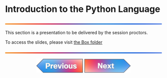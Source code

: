 # Introduction to the Python Language

![line](../../images/banner.png)

This section is a presentation to be delivered by the session proctors.

To access the slides, please visit [the Box folder](https://cisco.app.box.com/folder/340062289300?s=hmrhjoshhzez3vlzdisvk0s9frn0lh5c)

![line](../../images/banner.png)
<p align="center">
<a href="../03-hands-on-bruno-restconf/1.md"><img src="../../images/previous.png" width="150px"></a>
<a href="../05-hands-on-intro-python/1.md"><img src="../../images/next.png" width="150px"></a>
</p>
